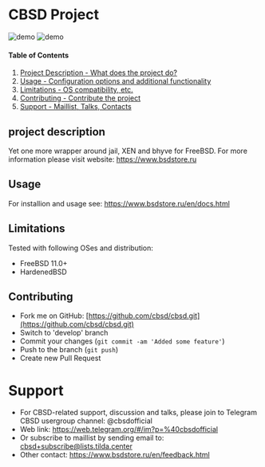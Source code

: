 # CBSD Project

![demo](https://www.bsdstore.ru/gif/jdemo.gif)
![demo](https://www.bsdstore.ru/gif/bdemo.gif)

#### Table of Contents

1. [Project Description - What does the project do?](#project-description)
2. [Usage - Configuration options and additional functionality](#usage)
3. [Limitations - OS compatibility, etc.](#limitations)
4. [Contributing - Contribute the project](#contributing)
5. [Support - Maillist, Talks, Contacts](#support)

## project description

Yet one more wrapper around jail, XEN and bhyve for FreeBSD.
For more information please visit website: https://www.bsdstore.ru

## Usage

For installion and usage see: https://www.bsdstore.ru/en/docs.html

## Limitations

Tested with following OSes and distribution:

- FreeBSD 11.0+
- HardenedBSD

## Contributing

* Fork me on GitHub: [https://github.com/cbsd/cbsd.git](https://github.com/cbsd/cbsd.git)
* Switch to 'develop' branch
* Commit your changes (`git commit -am 'Added some feature'`)
* Push to the branch (`git push`)
* Create new Pull Request

# Support

* For CBSD-related support, discussion and talks, please join to Telegram CBSD usergroup channel: @cbsdofficial
* Web link: https://web.telegram.org/#/im?p=%40cbsdofficial
* Or subscribe to maillist by sending email to: cbsd+subscribe@lists.tilda.center
* Other contact: https://www.bsdstore.ru/en/feedback.html

